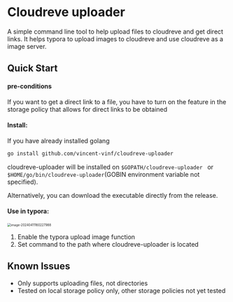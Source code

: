 # Cloudreve uploader

A simple command line tool to help upload files to cloudreve and get direct links. It helps typora to upload images to cloudreve and use cloudreve as a image server.

## Quick Start

#### pre-conditions

If you want to get a direct link to a file, you have to turn on the feature in the storage policy that allows for direct links to be obtained

#### Install:

If you have already installed golang

```sh
go install github.com/vincent-vinf/cloudreve-uploader
```

cloudreve-uploader will be installed on `$GOPATH/cloudreve-uploader ` or `$HOME/go/bin/cloudreve-uploader`(GOBIN environment variable not specified).

Alternatively, you can download the executable directly from the release.

#### Use in typora:

<img src="https://cloud.vinf.top/f/KEf4/image-20240411160227988.png" alt="image-20240411160227988" style="zoom:50%;" />

1. Enable the typora upload image function
2. Set command to the path where cloudreve-uploader is located

## Known Issues

* Only supports uploading files, not directories
* Tested on local storage policy only, other storage policies not yet tested
